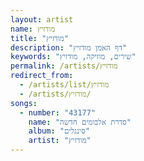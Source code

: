 ```yaml
---
layout: artist
name: מודזיץ
title: "מודזיץ"
description: "דף האמן מודזיץ"
keywords: "שירים, מוזיקה, מודזיץ"
permalink: /artists/מודזיץ
redirect_from:
  - /artists/list/מודזיץ
  - /artists/מודזיץ/
songs:
  - number: "43177"
    name: "סדרת אלבומים חדשה"
    album: "סינגלים"
    artist: "מודזיץ"
---
```

